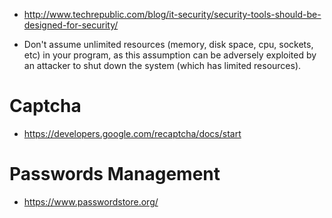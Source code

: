 - http://www.techrepublic.com/blog/it-security/security-tools-should-be-designed-for-security/

- Don't assume unlimited resources (memory, disk space, cpu, sockets, etc) in your program, as this assumption can be adversely exploited by an attacker to shut down the system (which has limited resources).

# Captcha
- https://developers.google.com/recaptcha/docs/start

# Passwords Management
- https://www.passwordstore.org/
